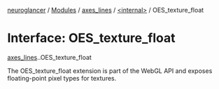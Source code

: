 [neuroglancer](../README.md) / [Modules](../modules.md) / [axes\_lines](../modules/axes_lines.md) / [<internal\>](../modules/axes_lines._internal_.md) / OES\_texture\_float

# Interface: OES\_texture\_float

[axes_lines](../modules/axes_lines.md).[<internal>](../modules/axes_lines._internal_.md).OES_texture_float

The OES_texture_float extension is part of the WebGL API and exposes floating-point pixel types for textures.

